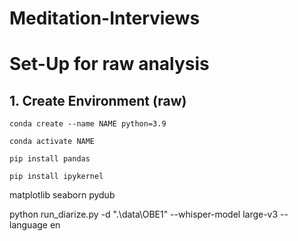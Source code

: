 # Meditation-Interviews

# Set-Up for raw analysis

## 1. Create Environment (raw)

`conda create --name NAME python=3.9` 

`conda activate NAME`

`pip install pandas`

`pip install ipykernel`

matplotlib
seaborn
pydub


python run_diarize.py -d ".\data\OBE1" --whisper-model large-v3 --language en
